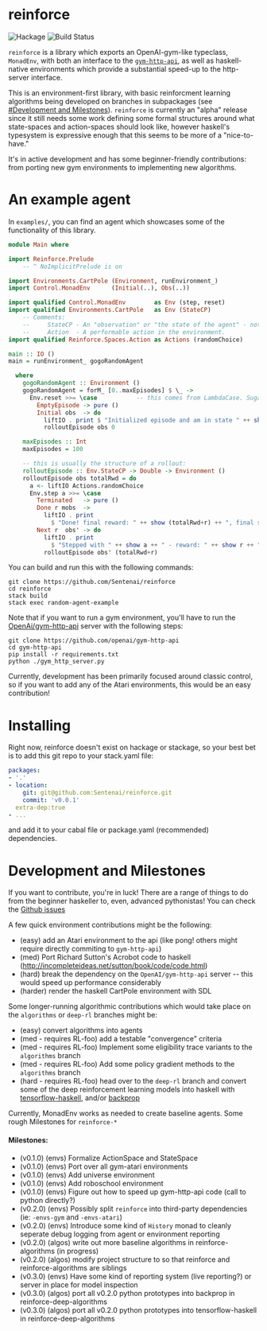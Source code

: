 reinforce
=============
![Hackage](https://img.shields.io/hackage/v/reinforce.svg)
![Build Status](https://travis-ci.org/Sentenai/reinforce.svg?branch=master)

`reinforce` is a library which exports an OpenAI-gym-like typeclass, `MonadEnv`, with both an interface to the [`gym-http-api`][gym-http], as well as haskell-native environments which provide a substantial speed-up to the http-server interface.

This is an environment-first library, with basic reinforcment learning algorithms being developed on branches in subpackages (see [#Development and Milestones](#development-and-milestones)).
`reinforce` is currently an "alpha" release since it still needs some work defining some formal structures around what state-spaces and action-spaces should look like, however haskell's typesystem is expressive enough that this seems to be more of a "nice-to-have."

It's in active development and has some beginner-friendly contributions: from porting new gym environments to implementing new algorithms.

[gym-http]: https://github.com/openai/gym-http-api/

An example agent
=============

In `examples/`, you can find an agent which showcases some of the functionality of this library.

```haskell
module Main where

import Reinforce.Prelude
    -- ^ NoImplicitPrelude is on

import Environments.CartPole (Environment, runEnvironment_)
import Control.MonadEnv      (Initial(..), Obs(..))

import qualified Control.MonadEnv        as Env (step, reset)
import qualified Environments.CartPole   as Env (StateCP)
    -- Comments:
    --     StateCP - An "observation" or "the state of the agent" - note that State overloaded, so StateCP
    --     Action  - A performable action in the environment.
import qualified Reinforce.Spaces.Action as Actions (randomChoice)

main :: IO ()
main = runEnvironment_ gogoRandomAgent

  where
    gogoRandomAgent :: Environment ()
    gogoRandomAgent = forM_ [0..maxEpisodes] $ \_ ->
      Env.reset >>= \case           -- this comes from LambdaCase. Sugar for: \a -> case a of ...
        EmptyEpisode -> pure ()
        Initial obs  -> do
          liftIO . print $ "Initialized episode and am in state " ++ show obs
          rolloutEpisode obs 0

    maxEpisodes :: Int
    maxEpisodes = 100

    -- this is usually the structure of a rollout:
    rolloutEpisode :: Env.StateCP -> Double -> Environment ()
    rolloutEpisode obs totalRwd = do
      a <- liftIO Actions.randomChoice
      Env.step a >>= \case
        Terminated   -> pure ()
        Done r mobs  ->
          liftIO . print
            $ "Done! final reward: " ++ show (totalRwd+r) ++ ", final state: " ++ show mobs
        Next r  obs' -> do
          liftIO . print
            $ "Stepped with " ++ show a ++ " - reward: " ++ show r ++ ", next state: " ++ show obs'
          rolloutEpisode obs' (totalRwd+r)
```

You can build and run this with the following commands:

```
git clone https://github.com/Sentenai/reinforce
cd reinforce
stack build
stack exec random-agent-example
```


Note that if you want to run a gym environment, you'll have to run the [OpenAi/gym-http-api][gym-http] server with the following steps:

```
git clone https://github.com/openai/gym-http-api
cd gym-http-api
pip install -r requirements.txt
python ./gym_http_server.py
```

Currently, development has been primarily focused around classic control, so if you want to add any of the Atari environments, this would be an easy contribution!

Installing
=============

Right now, reinforce doesn't exist on hackage or stackage, so your best bet is to add this git repo to your stack.yaml file:

```yaml
packages:
- '.'
- location:
    git: git@github.com:Sentenai/reinforce.git
    commit: 'v0.0.1'
  extra-dep:true
- ...
```

and add it to your cabal file or package.yaml (recommended) dependencies.


Development and Milestones
=============

If you want to contribute, you're in luck! There are a range of things to do from the beginner haskeller to, even, advanced pythonistas!
You can check the [Github issues](https://github.com/Sentenai/reinforce/issues)

A few quick environment contributions might be the following:
- (easy) add an Atari environment to the api (like pong! others might require directly commiting to `gym-http-api`)
- (med) Port Richard Sutton's Acrobot code to haskell (http://incompleteideas.net/sutton/book/code/code.html)
- (hard) break the dependency on the `OpenAI/gym-http-api` server -- this would speed up performance considerably
- (harder) render the haskell CartPole environment with SDL

Some longer-running algorithmic contributions which would take place on the `algorithms` or `deep-rl` branches might be:
- (easy) convert algorithms into agents
- (med - requires RL-foo) add a testable "convergence" criteria
- (med - requires RL-foo) Implement some eligibility trace variants to the `algorithms` branch
- (med - requires RL-foo) Add some policy gradient methods to the `algorithms` branch
- (hard - requires RL-foo) head over to the `deep-rl` branch and convert some of the deep reinforcement learning models into haskell with [tensorflow-haskell][tfhs], and/or [backprop][bp]

[tfhs]:https://github.com/tensorflow/haskell
[bp]:https://github.com/mstksg/backprop


Currently, MonadEnv works as needed to create baseline agents. Some rough Milestones for `reinforce-*`

#### Milestones:

+ (v0.1.0) (envs) Formalize ActionSpace and StateSpace
+ (v0.1.0) (envs) Port over all gym-atari environments
+ (v0.1.0) (envs) Add universe environment
+ (v0.1.0) (envs) Add roboschool environment
+ (v0.1.0) (envs) Figure out how to speed up gym-http-api code (call to python directly?)
+ (v0.2.0) (envs) Possibly split `reinforce` into third-party dependencies (ie: `-envs-gym` and `-envs-atari`)
+ (v0.2.0) (envs) Introduce some kind of `History` monad to cleanly seperate debug logging from agent or environment reporting
+ (v0.2.0) (algos) write out more baseline algorithms in reinforce-algorithms (in progress)
+ (v0.2.0) (algos) modify project structure to so that reinforce and reinforce-algorithms are siblings
+ (v0.3.0) (envs) Have some kind of reporting system (live reporting?) or server in place for model inspection
+ (v0.3.0) (algos) port all v0.2.0 python prototypes into backprop in reinforce-deep-algorithms
+ (v0.3.0) (algos) port all v0.2.0 python prototypes into tensorflow-haskell in reinforce-deep-algorithms

